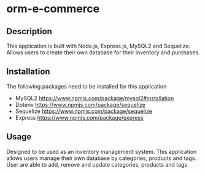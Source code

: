 # orm-e-commerce

## Description 

This application is built with Node.js, Express.js, MySQL2 and Sequelize. Allows users to create their own database for their inventory and purchases.

## Installation

The following packages need to be installed for this application 
 - MySQL2 https://www.npmjs.com/package/mysql2#installation
 - Dotenv https://www.npmjs.com/package/sequelize
 - Sequelize https://www.npmjs.com/package/sequelize
 - Express https://www.npmjs.com/package/express

## Usage

Designed to be used as an inventory management system. This application allows users manage their own database by categories, products and tags. User are able to add, remove and update categories, products and tags 
